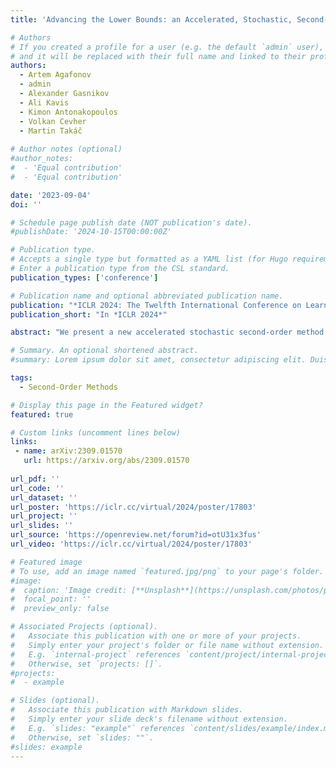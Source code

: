 ```yaml
---
title: 'Advancing the Lower Bounds: an Accelerated, Stochastic, Second-order Method with Optimal Adaptation to Inexactness'

# Authors
# If you created a profile for a user (e.g. the default `admin` user), write the username (folder name) here
# and it will be replaced with their full name and linked to their profile.
authors:
  - Artem Agafonov
  - admin
  - Alexander Gasnikov
  - Ali Kavis
  - Kimon Antonakopoulos
  - Volkan Cevher
  - Martin Takáč
  
# Author notes (optional)
#author_notes:
#  - 'Equal contribution'
#  - 'Equal contribution'

date: '2023-09-04'
doi: ''

# Schedule page publish date (NOT publication's date).
#publishDate: '2024-10-15T00:00:00Z'

# Publication type.
# Accepts a single type but formatted as a YAML list (for Hugo requirements).
# Enter a publication type from the CSL standard.
publication_types: ['conference']

# Publication name and optional abbreviated publication name.
publication: "*ICLR 2024: The Twelfth International Conference on Learning Representations*"
publication_short: "In *ICLR 2024*"

abstract: "We present a new accelerated stochastic second-order method that is robust to both gradient and Hessian inexactness, typical in machine learning. We establish theoretical lower bounds and prove that our algorithm achieves optimal convergence in both gradient and Hessian inexactness in this key setting. We further introduce a tensor generalization for stochastic higher-order derivatives. When the oracles are non-stochastic, the proposed tensor algorithm matches the global convergence of Nesterov Accelerated Tensor method. Both algorithms allow for approximate solutions of their auxiliary subproblems with verifiable conditions on the accuracy of the solution."

# Summary. An optional shortened abstract.
#summary: Lorem ipsum dolor sit amet, consectetur adipiscing elit. Duis posuere tellus ac convallis placerat. Proin tincidunt magna sed ex sollicitudin condimentum.

tags:
  - Second-Order Methods

# Display this page in the Featured widget?
featured: true

# Custom links (uncomment lines below)
links:
 - name: arXiv:2309.01570
   url: https://arxiv.org/abs/2309.01570
   
url_pdf: ''
url_code: ''
url_dataset: ''
url_poster: 'https://iclr.cc/virtual/2024/poster/17803'
url_project: ''
url_slides: ''
url_source: 'https://openreview.net/forum?id=otU31x3fus'
url_video: 'https://iclr.cc/virtual/2024/poster/17803'

# Featured image
# To use, add an image named `featured.jpg/png` to your page's folder.
#image:
#  caption: 'Image credit: [**Unsplash**](https://unsplash.com/photos/pLCdAaMFLTE)'
#  focal_point: ''
#  preview_only: false

# Associated Projects (optional).
#   Associate this publication with one or more of your projects.
#   Simply enter your project's folder or file name without extension.
#   E.g. `internal-project` references `content/project/internal-project/index.md`.
#   Otherwise, set `projects: []`.
#projects:
#  - example

# Slides (optional).
#   Associate this publication with Markdown slides.
#   Simply enter your slide deck's filename without extension.
#   E.g. `slides: "example"` references `content/slides/example/index.md`.
#   Otherwise, set `slides: ""`.
#slides: example
---
```


